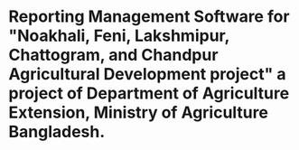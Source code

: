 # Reporting Management Software for "Noakhali, Feni, Lakshmipur, Chattogram, and Chandpur Agricultural Development project" a project of Department of Agriculture Extension, Ministry of Agriculture Bangladesh.

